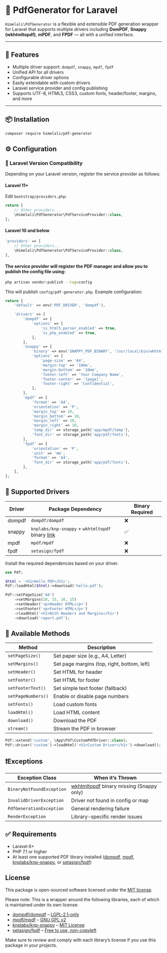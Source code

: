 # 📄 PdfGenerator for Laravel

`Himelali\PdfGenerator` is a flexible and extensible PDF generation wrapper for Laravel that supports multiple drivers including **DomPDF**, **Snappy (wkhtmltopdf)**, **mPDF**, and **FPDF** — all with a unified interface.

---

## 🚀 Features

- Multiple driver support: `dompdf`, `snappy`, `mpdf`, `fpdf`
- Unified API for all drivers
- Configurable driver options
- Easily extendable with custom drivers
- Laravel service provider and config publishing
- Supports UTF-8, HTML5, CSS3, custom fonts, header/footer, margins, and more

---

## 📦 Installation

```bash
composer require himelali/pdf-generator
```

## ⚙️ Configuration

### 🧪 Laravel Version Compatibility

Depending on your Laravel version, register the service provider as follows:

#### Laravel 11+

Edit `bootstrap/providers.php`:

```php
return [
    // Other providers...
    \Himelali\PdfGenerator\PdfServiceProvider::class,
];
```
#### Laravel 10 and below
```php
'providers' => [
    // Other providers...
    \Himelali\PdfGenerator\PdfServiceProvider::class,
],
```
#### The service provider will register the PDF manager and allow you to publish the config file using:
```bash
php artisan vendor:publish --tag=config
```

This will publish `config/pdf-generator.php`. Example configuration:


```php
return [
    'default' => env('PDF_DRIVER', 'dompdf'),

    'drivers' => [
        'dompdf' => [
            'options' => [
                'is_html5_parser_enabled' => true,
                'is_php_enabled' => true,
            ],
        ],
        'snappy' => [
            'binary' => env('SNAPPY_PDF_BINARY', '/usr/local/bin/wkhtmltopdf'),
            'options' => [
                'page-size' => 'A4',
                'margin-top' => '10mm',
                'margin-bottom' => '10mm',
                'footer-left' => 'Your Company Name',
                'footer-center' => '[page]',
                'footer-right' => 'Confidential',
            ],
        ],
        'mpdf' => [
            'format' => 'A4',
            'orientation' => 'P',
            'margin_top' => 10,
            'margin_bottom' => 10,
            'margin_left' => 10,
            'margin_right' => 10,
            'temp_dir' => storage_path('app/mpdf/temp'),
            'font_dir' => storage_path('app/pdf/fonts'),
        ],
        'fpdf' => [
            'orientation' => 'P',
            'unit' => 'mm',
            'format' => 'A4',
            'font_dir' => storage_path('app/pdf/fonts'),
        ],
    ],
];
```

## 🧩 Supported Drivers

| Driver | Package Dependency                                   | Binary Required |
| ------ |------------------------------------------------------| --------------- |
| dompdf | `dompdf/dompdf`                                      | ❌               |
| snappy | `knplabs/knp-snappy` + `wkhtmltopdf` binary [link](https://github.com/KnpLabs/snappy) | ✅               |
| mpdf   | `mpdf/mpdf`                                          | ❌               |
| fpdf   | `setasign/fpdf`                                      | ❌               |


Install the required dependencies based on your driver.


```php
use Pdf;

$html = '<h1>Hello PDF</h1>';
Pdf::loadHtml($html)->download('hello.pdf');
```

```php
Pdf::setPageSize('A4')
    ->setMargins(10, 15, 10, 15)
    ->setHeader('<p>Header HTML</p>')
    ->setFooter('<p>Footer HTML</p>')
    ->loadHtml('<h1>With Headers and Margins</h1>')
    ->download('report.pdf');
```

## 📂 Available Methods
| Method             | Description                                 |
| ------------------ | ------------------------------------------- |
| `setPageSize()`    | Set paper size (e.g., A4, Letter)           |
| `setMargins()`     | Set page margins (top, right, bottom, left) |
| `setHeader()`      | Set HTML for header                         |
| `setFooter()`      | Set HTML for footer                         |
| `setFooterText()`  | Set simple text footer (fallback)           |
| `setPageNumbers()` | Enable or disable page numbers              |
| `setFonts()`       | Load custom fonts                           |
| `loadHtml()`       | Load HTML content                           |
| `download()`       | Download the PDF                            |
| `stream()`         | Stream the PDF in browser                   |


```php
Pdf::extend('custom', \App\Pdf\CustomPdfDriver::class);
Pdf::driver('custom')->loadHtml('<h1>Custom Driver</h1>')->download();
```

## ❗Exceptions
| Exception Class           | When it’s Thrown                                                     |
| ------------------------- |----------------------------------------------------------------------|
| `BinaryNotFoundException` | [wkhtmltopdf](https://wkhtmltopdf.org/) binary missing (Snappy only) |
| `InvalidDriverException`  | Driver not found in config or map                                    |
| `PdfGenerationException`  | General rendering failure                                            |
| `RenderException`         | Library-specific render issues                                       |


## ✅ Requirements
- Laravel 6+
- PHP 7.1 or higher
- At least one supported PDF library installed ([dompdf](https://dompdf.github.io), [mpdf](https://mpdf.github.io), [knplabs/knp-snappy](https://github.com/KnpLabs/snappy), or [setasign/fpdf](https://www.fpdf.org/))

## License

This package is open-sourced software licensed under the [MIT license](LICENSE.txt).

Please note: This is a wrapper around the following libraries, each of which is maintained under its own license:

- [dompdf/dompdf](https://github.com/dompdf/dompdf) – [LGPL-2.1-only](https://github.com/dompdf/dompdf/blob/master/LICENSE.LGPL)
- [mpdf/mpdf](https://github.com/mpdf/mpdf) – [GNU GPL v2](https://github.com/mpdf/mpdf/blob/development/LICENSE.txt)
- [knplabs/knp-snappy](https://github.com/KnpLabs/KnpSnappy) – [MIT License](https://github.com/KnpLabs/KnpSnappy/blob/master/LICENSE)
- [setasign/fpdf](http://www.fpdf.org/) – [Free to use, non-copyleft](http://www.fpdf.org/)

Make sure to review and comply with each library’s license if you use this package in your projects.
